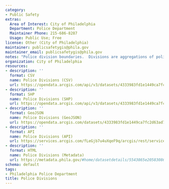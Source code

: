 ```yaml
---
category:
- Public Safety
extras:
  Area of Interest: City of Philadelphia
  Department: Police Department
  Maintainer Phone: 215-686-8287
  Usage: Public Use; Free
license: Other (City of Philadelphia)
maintainer: publicsafetygis@phila.gov
maintainer_email: publicsafetygis@phila.gov
notes: "Police division boundaries.  Divisions are aggregations of police districts."
organization: City of Philadelphia
resources:
- description: ''
  format: CSV
  name: Police Divisions (CSV)
  url: https://opendata.arcgis.com/api/v3/datasets/4333983fd1e1449ca7fc2d63ad7e0076_0/downloads/data?format=csv&spatialRefId=4326
- description: ''
  format: SHP
  name: Police Divisions (SHP)
  url: https://opendata.arcgis.com/api/v3/datasets/4333983fd1e1449ca7fc2d63ad7e0076_0/downloads/data?format=shp&spatialRefId=4326
- description: ''
  format: GeoJSON
  name: Police Divisions (GeoJSON)
  url: https://opendata.arcgis.com/datasets/4333983fd1e1449ca7fc2d63ad7e0076_0.geojson
- description: ''
  format: API
  name: Police Divisions (API)
  url: https://services.arcgis.com/fLeGjb7u4uXqeF9q/arcgis/rest/services/Boundaries_Division/FeatureServer/0/query?outFields=*&where=1%3D1
- description: ''
  format: HTML
  name: Police Divisions (Metadata)
  url: https://metadata.phila.gov/#home/datasetdetails/5543865e20583086178c4ee1/representationdetails/55672e2324fe83ea498f1eb9/
schema: default
tags:
- Philadelphia Police Department
title: Police Divisions
---
```

